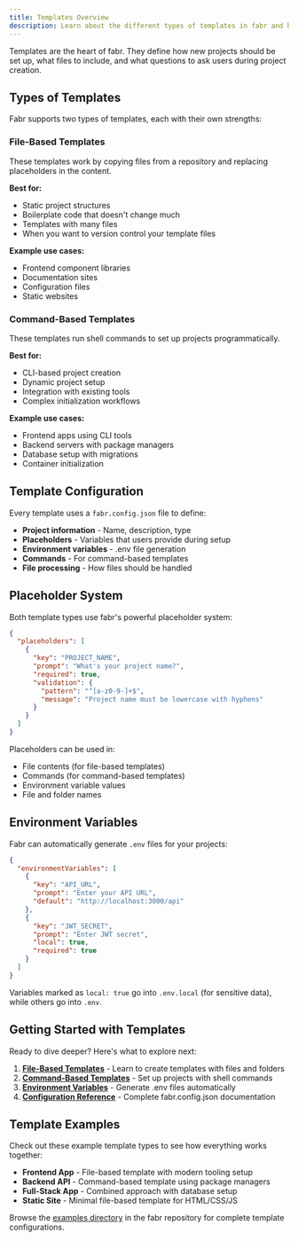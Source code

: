 ```yaml
---
title: Templates Overview
description: Learn about the different types of templates in fabr and how to create your own
---
```


Templates are the heart of fabr. They define how new projects should be set up, what files to include, and what questions to ask users during project creation.

## Types of Templates

Fabr supports two types of templates, each with their own strengths:

### File-Based Templates
These templates work by copying files from a repository and replacing placeholders in the content.

**Best for:**
- Static project structures
- Boilerplate code that doesn't change much
- Templates with many files
- When you want to version control your template files

**Example use cases:**
- Frontend component libraries
- Documentation sites
- Configuration files
- Static websites

### Command-Based Templates
These templates run shell commands to set up projects programmatically.

**Best for:**
- CLI-based project creation
- Dynamic project setup
- Integration with existing tools
- Complex initialization workflows

**Example use cases:**
- Frontend apps using CLI tools
- Backend servers with package managers
- Database setup with migrations
- Container initialization

## Template Configuration

Every template uses a `fabr.config.json` file to define:

- **Project information** - Name, description, type
- **Placeholders** - Variables that users provide during setup
- **Environment variables** - .env file generation
- **Commands** - For command-based templates
- **File processing** - How files should be handled

## Placeholder System

Both template types use fabr's powerful placeholder system:

```json
{
  "placeholders": [
    {
      "key": "PROJECT_NAME",
      "prompt": "What's your project name?",
      "required": true,
      "validation": {
        "pattern": "^[a-z0-9-]+$",
        "message": "Project name must be lowercase with hyphens"
      }
    }
  ]
}
```

Placeholders can be used in:
- File contents (for file-based templates)
- Commands (for command-based templates)
- Environment variable values
- File and folder names

## Environment Variables

Fabr can automatically generate `.env` files for your projects:

```json
{
  "environmentVariables": [
    {
      "key": "API_URL",
      "prompt": "Enter your API URL",
      "default": "http://localhost:3000/api"
    },
    {
      "key": "JWT_SECRET",
      "prompt": "Enter JWT secret",
      "local": true,
      "required": true
    }
  ]
}
```

Variables marked as `local: true` go into `.env.local` (for sensitive data), while others go into `.env`.

## Getting Started with Templates

Ready to dive deeper? Here's what to explore next:

1. **[File-Based Templates](/templates/file-based)** - Learn to create templates with files and folders
2. **[Command-Based Templates](/templates/command-based)** - Set up projects with shell commands
3. **[Environment Variables](/templates/environment-variables)** - Generate .env files automatically
4. **[Configuration Reference](/templates/configuration)** - Complete fabr.config.json documentation

## Template Examples

Check out these example template types to see how everything works together:

- **Frontend App** - File-based template with modern tooling setup
- **Backend API** - Command-based template using package managers
- **Full-Stack App** - Combined approach with database setup
- **Static Site** - Minimal file-based template for HTML/CSS/JS

Browse the [examples directory](https://github.com/yashjawale/fabr/tree/main/examples) in the fabr repository for complete template configurations.
